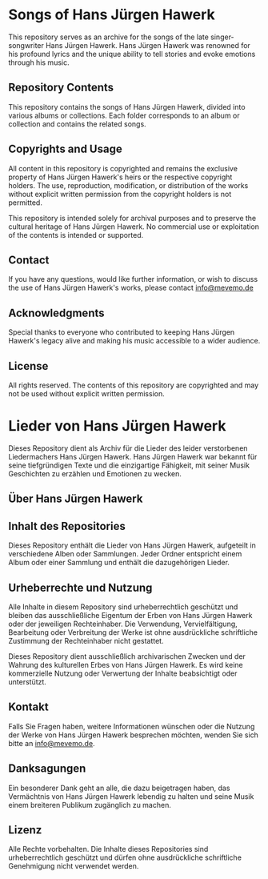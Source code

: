 # Songs of Hans Jürgen Hawerk

This repository serves as an archive for the songs of the late singer-songwriter Hans Jürgen Hawerk. Hans Jürgen Hawerk was renowned for his profound lyrics and the unique ability to tell stories and evoke emotions through his music.

## Repository Contents

This repository contains the songs of Hans Jürgen Hawerk, divided into various albums or collections. Each folder corresponds to an album or collection and contains the related songs.

## Copyrights and Usage

All content in this repository is copyrighted and remains the exclusive property of Hans Jürgen Hawerk's heirs or the respective copyright holders. The use, reproduction, modification, or distribution of the works without explicit written permission from the copyright holders is not permitted.

This repository is intended solely for archival purposes and to preserve the cultural heritage of Hans Jürgen Hawerk. No commercial use or exploitation of the contents is intended or supported.

## Contact

If you have any questions, would like further information, or wish to discuss the use of Hans Jürgen Hawerk's works, please contact info@mevemo.de

## Acknowledgments

Special thanks to everyone who contributed to keeping Hans Jürgen Hawerk's legacy alive and making his music accessible to a wider audience.

## License

All rights reserved. The contents of this repository are copyrighted and may not be used without explicit written permission.



# Lieder von Hans Jürgen Hawerk

Dieses Repository dient als Archiv für die Lieder des leider verstorbenen Liedermachers Hans Jürgen Hawerk. Hans Jürgen Hawerk war bekannt für seine tiefgründigen Texte und die einzigartige Fähigkeit, mit seiner Musik Geschichten zu erzählen und Emotionen zu wecken.

## Über Hans Jürgen Hawerk


## Inhalt des Repositories

Dieses Repository enthält die Lieder von Hans Jürgen Hawerk, aufgeteilt in verschiedene Alben oder Sammlungen. Jeder Ordner entspricht einem Album oder einer Sammlung und enthält die dazugehörigen Lieder.

## Urheberrechte und Nutzung

Alle Inhalte in diesem Repository sind urheberrechtlich geschützt und bleiben das ausschließliche Eigentum der Erben von Hans Jürgen Hawerk oder der jeweiligen Rechteinhaber. Die Verwendung, Vervielfältigung, Bearbeitung oder Verbreitung der Werke ist ohne ausdrückliche schriftliche Zustimmung der Rechteinhaber nicht gestattet.

Dieses Repository dient ausschließlich archivarischen Zwecken und der Wahrung des kulturellen Erbes von Hans Jürgen Hawerk. Es wird keine kommerzielle Nutzung oder Verwertung der Inhalte beabsichtigt oder unterstützt.

## Kontakt

Falls Sie Fragen haben, weitere Informationen wünschen oder die Nutzung der Werke von Hans Jürgen Hawerk besprechen möchten, wenden Sie sich bitte an info@mevemo.de.

## Danksagungen

Ein besonderer Dank geht an alle, die dazu beigetragen haben, das Vermächtnis von Hans Jürgen Hawerk lebendig zu halten und seine Musik einem breiteren Publikum zugänglich zu machen.

## Lizenz

Alle Rechte vorbehalten. Die Inhalte dieses Repositories sind urheberrechtlich geschützt und dürfen ohne ausdrückliche schriftliche Genehmigung nicht verwendet werden.

